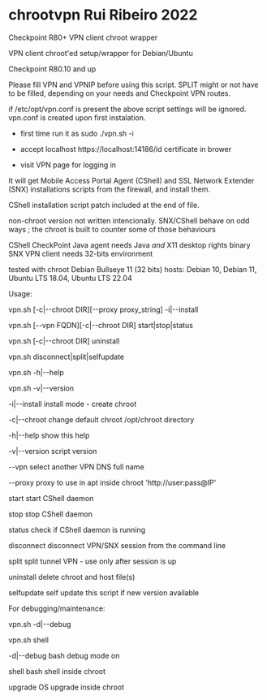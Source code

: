 # chrootvpn  Rui Ribeiro 2022

Checkpoint R80+ VPN client chroot wrapper

VPN client chroot'ed setup/wrapper for Debian/Ubuntu

Checkpoint R80.10 and up

Please fill VPN and VPNIP before using this script.
SPLIT might or not have to be filled, depending on your needs
and Checkpoint VPN routes.

if /etc/opt/vpn.conf is present the above script settings will be 
ignored. vpn.conf is created upon first instalation.

- first time run it as sudo ./vpn.sh -i

- accept localhost https://localhost:14186/id certificate in brower 

- visit VPN page for logging in 

It will get Mobile Access Portal Agent (CShell) and SSL Network Extender (SNX) installations scripts from the firewall, and install them.

CShell installation script patch included at the end of file.

non-chroot version not written intencionally.
SNX/CShell behave on odd ways ; the chroot is built to counter some of those behaviours

CShell CheckPoint Java agent needs Java *and* X11 desktop rights
binary SNX VPN client needs 32-bits environment

tested with chroot Debian Bullseye 11 (32 bits)
hosts: Debian 10, Debian 11, Ubuntu LTS 18.04, Ubuntu LTS 22.04

Usage:

vpn.sh [-c|--chroot DIR][--proxy proxy_string] -i|--install

vpn.sh [--vpn FQDN][-c|--chroot DIR] start|stop|status

vpn.sh [-c|--chroot DIR] uninstall

vpn.sh disconnect|split|selfupdate

vpn.sh -h|--help

vpn.sh -v|--version

-i|--install install mode - create chroot

-c|--chroot  change default chroot /opt/chroot directory

-h|--help    show this help

-v|--version script version

--vpn        select another VPN DNS full name

--proxy      proxy to use in apt inside chroot 'http://user:pass@IP'


start        start CShell daemon

stop         stop  CShell daemon

status       check if CShell daemon is running

disconnect   disconnect VPN/SNX session from the command line

split        split tunnel VPN - use only after session is up

uninstall    delete chroot and host file(s)

selfupdate   self update this script if new version available


For debugging/maintenance:


vpn.sh -d|--debug

vpn.sh shell


-d|--debug   bash debug mode on

shell        bash shell inside chroot

upgrade      OS upgrade inside chroot
